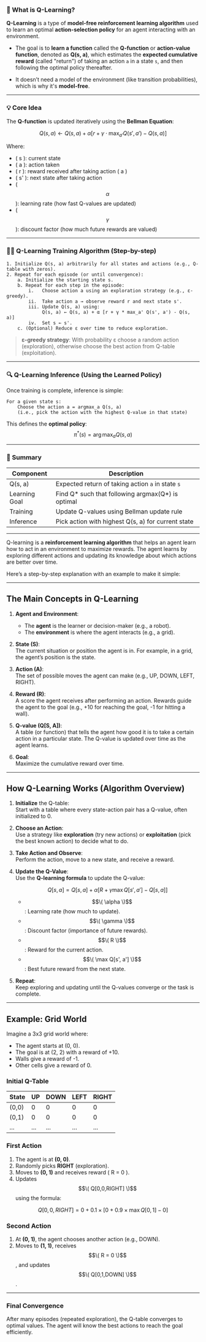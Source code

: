 ### 🧠 What is **Q-Learning**?

**Q-Learning** is a type of **model-free reinforcement learning algorithm** used to learn an optimal **action-selection policy** for an agent interacting with an environment.

- The goal is to **learn a function** called the **Q-function** or **action-value function**, denoted as **Q(s, a)**, which estimates the **expected cumulative reward** (called "return") of taking an action `a` in a state `s`, and then following the optimal policy thereafter.

- It doesn’t need a model of the environment (like transition probabilities), which is why it's **model-free**.

---

### 💡 Core Idea

The **Q-function** is updated iteratively using the **Bellman Equation**:

$$Q(s, a) \leftarrow Q(s, a) + \alpha \left[ r + \gamma \cdot \max_{a'} Q(s', a') - Q(s, a) \right]$$

Where:
- \( s \): current state  
- \( a \): action taken  
- \( r \): reward received after taking action \( a \)  
- \( s' \): next state after taking action  
- \( $$\alpha$$ \): learning rate (how fast Q-values are updated)  
- \( $$\gamma$$ \): discount factor (how much future rewards are valued)

---

### 🏋️‍♂️ Q-Learning Training Algorithm (Step-by-step)

```text
1. Initialize Q(s, a) arbitrarily for all states and actions (e.g., Q-table with zeros).
2. Repeat for each episode (or until convergence):
    a. Initialize the starting state s.
    b. Repeat for each step in the episode:
        i.   Choose action a using an exploration strategy (e.g., ε-greedy).
        ii.  Take action a → observe reward r and next state s'.
        iii. Update Q(s, a) using:
             Q(s, a) ← Q(s, a) + α [r + γ * max_a' Q(s', a') - Q(s, a)]
        iv.  Set s ← s'.
    c. (Optional) Reduce ε over time to reduce exploration.
```

> **ε-greedy strategy**: With probability ε choose a random action (exploration), otherwise choose the best action from Q-table (exploitation).

---

### 🔍 Q-Learning Inference (Using the Learned Policy)

Once training is complete, inference is simple:

```text
For a given state s:
    Choose the action a = argmax_a Q(s, a)
    (i.e., pick the action with the highest Q-value in that state)
```

This defines the **optimal policy**:  
$$\pi^*(s) = \arg\max_a Q(s, a)$$

---

### 📌 Summary
| Component        | Description |
|------------------|-------------|
| Q(s, a)          | Expected return of taking action `a` in state `s` |
| Learning Goal    | Find Q* such that following argmax(Q*) is optimal |
| Training         | Update Q-values using Bellman update rule |
| Inference        | Pick action with highest Q(s, a) for current state |

---

Q-learning is a **reinforcement learning algorithm** that helps an agent learn how to act in an environment to maximize rewards. The agent learns by exploring different actions and updating its knowledge about which actions are better over time. 

Here’s a step-by-step explanation with an example to make it simple:

---

## The Main Concepts in Q-Learning

1. **Agent and Environment**:  
   - The **agent** is the learner or decision-maker (e.g., a robot).  
   - The **environment** is where the agent interacts (e.g., a grid).

2. **State (S)**:  
   The current situation or position the agent is in. For example, in a grid, the agent’s position is the state.

3. **Action (A)**:  
   The set of possible moves the agent can make (e.g., UP, DOWN, LEFT, RIGHT).

4. **Reward (R)**:  
   A score the agent receives after performing an action. Rewards guide the agent to the goal (e.g., +10 for reaching the goal, -1 for hitting a wall).

5. **Q-value (Q[S, A])**:  
   A table (or function) that tells the agent how good it is to take a certain action in a particular state. The Q-value is updated over time as the agent learns.

6. **Goal**:  
   Maximize the cumulative reward over time.

---

## How Q-Learning Works (Algorithm Overview)

1. **Initialize** the Q-table:  
   Start with a table where every state-action pair has a Q-value, often initialized to 0.

2. **Choose an Action**:  
   Use a strategy like **exploration** (try new actions) or **exploitation** (pick the best known action) to decide what to do.

3. **Take Action and Observe**:  
   Perform the action, move to a new state, and receive a reward.

4. **Update the Q-Value**:  
   Use the **Q-learning formula** to update the Q-value:
   
   $$Q[s, a] = Q[s, a] + \alpha \left[ R + \gamma \max Q[s', a'] - Q[s, a] \right]$$
   
   - $$\( \alpha \)$$: Learning rate (how much to update).  
   - $$\( \gamma \)$$: Discount factor (importance of future rewards).  
   - $$\( R \)$$: Reward for the current action.  
   - $$\( \max Q[s', a'] \)$$: Best future reward from the next state.

6. **Repeat**:  
   Keep exploring and updating until the Q-values converge or the task is complete.

---

## Example: Grid World

Imagine a 3x3 grid world where:

- The agent starts at (0, 0).  
- The goal is at (2, 2) with a reward of +10.  
- Walls give a reward of -1.  
- Other cells give a reward of 0.  

### Initial Q-Table

| State   | UP   | DOWN | LEFT | RIGHT |
|---------|------|------|------|-------|
| (0,0)   |  0   |  0   |  0   |   0   |
| (0,1)   |  0   |  0   |  0   |   0   |
| ...     | ...  | ...  | ...  |  ...  |

### First Action
1. The agent is at **(0, 0)**.
2. Randomly picks **RIGHT** (exploration).
3. Moves to **(0, 1)** and receives reward \( R = 0 \).
4. Updates $$\( Q[0,0,RIGHT] \)$$ using the formula:
   
$$ Q[0,0,RIGHT] = 0 + 0.1 \times \left[ 0 + 0.9 \times \max Q[0,1] - 0 \right] $$

### Second Action
1. At **(0, 1)**, the agent chooses another action (e.g., DOWN).
2. Moves to **(1, 1)**, receives $$\( R = 0 \)$$, and updates $$\( Q[0,1,DOWN] \)$$.

---

### Final Convergence

After many episodes (repeated exploration), the Q-table converges to optimal values. The agent will know the best actions to reach the goal efficiently.
